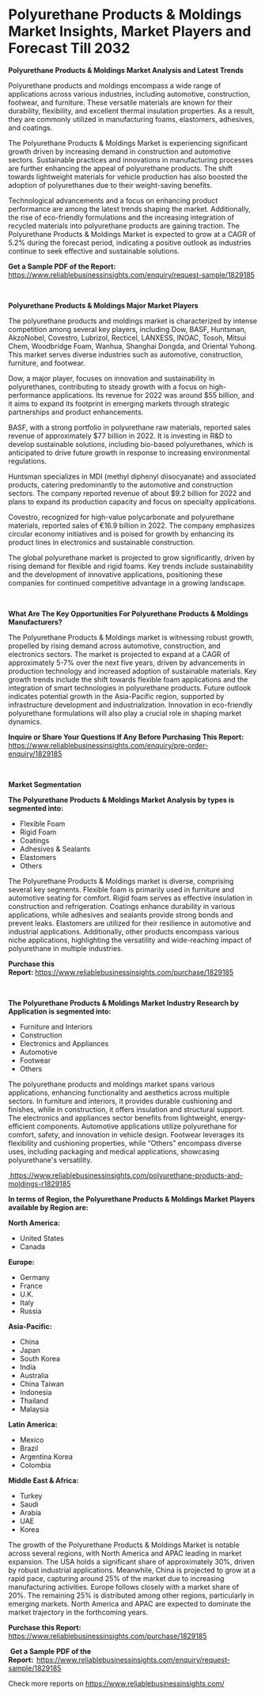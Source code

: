 <p><h1>Polyurethane Products & Moldings Market Insights, Market Players and Forecast Till 2032</h1></p><p><strong>Polyurethane Products & Moldings Market Analysis and Latest Trends</strong></p>
<p><p>Polyurethane products and moldings encompass a wide range of applications across various industries, including automotive, construction, footwear, and furniture. These versatile materials are known for their durability, flexibility, and excellent thermal insulation properties. As a result, they are commonly utilized in manufacturing foams, elastomers, adhesives, and coatings. </p><p>The Polyurethane Products & Moldings Market is experiencing significant growth driven by increasing demand in construction and automotive sectors. Sustainable practices and innovations in manufacturing processes are further enhancing the appeal of polyurethane products. The shift towards lightweight materials for vehicle production has also boosted the adoption of polyurethanes due to their weight-saving benefits.</p><p>Technological advancements and a focus on enhancing product performance are among the latest trends shaping the market. Additionally, the rise of eco-friendly formulations and the increasing integration of recycled materials into polyurethane products are gaining traction. The Polyurethane Products & Moldings Market is expected to grow at a CAGR of 5.2% during the forecast period, indicating a positive outlook as industries continue to seek effective and sustainable solutions.</p></p>
<p><strong>Get a Sample PDF of the Report:&nbsp;</strong> <a href="https://www.reliablebusinessinsights.com/enquiry/request-sample/1829185?utm_campaign=2534&utm_medium=2&utm_source=Github&utm_content=ia&utm_term=26032025&utm_id=polyurethane-products-moldings">https://www.reliablebusinessinsights.com/enquiry/request-sample/1829185</a></p>
<p>&nbsp;</p>
<p><strong>Polyurethane Products & Moldings Major Market Players</strong></p>
<p><p>The polyurethane products and moldings market is characterized by intense competition among several key players, including Dow, BASF, Huntsman, AkzoNobel, Covestro, Lubrizol, Recticel, LANXESS, INOAC, Tosoh, Mitsui Chem, Woodbridge Foam, Wanhua, Shanghai Dongda, and Oriental Yuhong. This market serves diverse industries such as automotive, construction, furniture, and footwear.</p><p>Dow, a major player, focuses on innovation and sustainability in polyurethanes, contributing to steady growth with a focus on high-performance applications. Its revenue for 2022 was around $55 billion, and it aims to expand its footprint in emerging markets through strategic partnerships and product enhancements.</p><p>BASF, with a strong portfolio in polyurethane raw materials, reported sales revenue of approximately $77 billion in 2022. It is investing in R&D to develop sustainable solutions, including bio-based polyurethanes, which is anticipated to drive future growth in response to increasing environmental regulations.</p><p>Huntsman specializes in MDI (methyl diphenyl diisocyanate) and associated products, catering predominantly to the automotive and construction sectors. The company reported revenue of about $9.2 billion for 2022 and plans to expand its production capacity and focus on specialty applications.</p><p>Covestro, recognized for high-value polycarbonate and polyurethane materials, reported sales of €16.9 billion in 2022. The company emphasizes circular economy initiatives and is poised for growth by enhancing its product lines in electronics and sustainable construction.</p><p>The global polyurethane market is projected to grow significantly, driven by rising demand for flexible and rigid foams. Key trends include sustainability and the development of innovative applications, positioning these companies for continued competitive advantage in a growing landscape.</p></p>
<p>&nbsp;</p>
<p><strong>What Are The Key Opportunities For Polyurethane Products & Moldings Manufacturers?</strong></p>
<p><p>The Polyurethane Products & Moldings market is witnessing robust growth, propelled by rising demand across automotive, construction, and electronics sectors. The market is projected to expand at a CAGR of approximately 5-7% over the next five years, driven by advancements in production technology and increased adoption of sustainable materials. Key growth trends include the shift towards flexible foam applications and the integration of smart technologies in polyurethane products. Future outlook indicates potential growth in the Asia-Pacific region, supported by infrastructure development and industrialization. Innovation in eco-friendly polyurethane formulations will also play a crucial role in shaping market dynamics.</p></p>
<p><strong>Inquire or Share Your Questions If Any Before Purchasing This Report:</strong> <a href="https://www.reliablebusinessinsights.com/enquiry/pre-order-enquiry/1829185?utm_campaign=2534&utm_medium=2&utm_source=Github&utm_content=ia&utm_term=26032025&utm_id=polyurethane-products-moldings">https://www.reliablebusinessinsights.com/enquiry/pre-order-enquiry/1829185</a></p>
<p>&nbsp;</p>
<p><strong>Market Segmentation</strong></p>
<p><strong>The Polyurethane Products & Moldings Market Analysis by types is segmented into:</strong></p>
<p><ul><li>Flexible Foam</li><li>Rigid Foam</li><li>Coatings</li><li>Adhesives & Sealants</li><li>Elastomers</li><li>Others</li></ul></p>
<p><p>The Polyurethane Products & Moldings market is diverse, comprising several key segments. Flexible foam is primarily used in furniture and automotive seating for comfort. Rigid foam serves as effective insulation in construction and refrigeration. Coatings enhance durability in various applications, while adhesives and sealants provide strong bonds and prevent leaks. Elastomers are utilized for their resilience in automotive and industrial applications. Additionally, other products encompass various niche applications, highlighting the versatility and wide-reaching impact of polyurethane in multiple industries.</p></p>
<p><strong>Purchase this Report:&nbsp;</strong><a href="https://www.reliablebusinessinsights.com/purchase/1829185?utm_campaign=2534&utm_medium=2&utm_source=Github&utm_content=ia&utm_term=26032025&utm_id=polyurethane-products-moldings">https://www.reliablebusinessinsights.com/purchase/1829185</a></p>
<p>&nbsp;</p>
<p><strong>The Polyurethane Products & Moldings Market Industry Research by Application is segmented into:</strong></p>
<p><ul><li>Furniture and Interiors</li><li>Construction</li><li>Electronics and Appliances</li><li>Automotive</li><li>Footwear</li><li>Others</li></ul></p>
<p><p>The polyurethane products and moldings market spans various applications, enhancing functionality and aesthetics across multiple sectors. In furniture and interiors, it provides durable cushioning and finishes, while in construction, it offers insulation and structural support. The electronics and appliances sector benefits from lightweight, energy-efficient components. Automotive applications utilize polyurethane for comfort, safety, and innovation in vehicle design. Footwear leverages its flexibility and cushioning properties, while “Others” encompass diverse uses, including packaging and medical applications, showcasing polyurethane's versatility.</p></p>
<p><a href="https://www.reliablebusinessinsights.com/polyurethane-products-and-moldings-r1829185?utm_campaign=2534&utm_medium=2&utm_source=Github&utm_content=ia&utm_term=26032025&utm_id=polyurethane-products-moldings">&nbsp;https://www.reliablebusinessinsights.com/polyurethane-products-and-moldings-r1829185</a></p>
<p><strong>In terms of Region, the Polyurethane Products & Moldings Market Players available by Region are:</strong></p>
<p>
    <p> <strong> North America: </strong>
        <ul>
            <li>United States</li>
            <li>Canada</li>
        </ul>
        </p> 
    <p> <strong> Europe: </strong>
        <ul>
            <li>Germany</li>
            <li>France</li>
            <li>U.K.</li>
            <li>Italy</li>
            <li>Russia</li>
        </ul>
        </p> 
    <p> <strong> Asia-Pacific: </strong>
        <ul>
            <li>China</li>
            <li>Japan</li>
            <li>South Korea</li>
            <li>India</li>
            <li>Australia</li>
            <li>China Taiwan</li>
            <li>Indonesia</li>
            <li>Thailand</li>
            <li>Malaysia</li>
        </ul>
        </p> 
    <p> <strong> Latin America: </strong>
        <ul>
            <li>Mexico</li>
            <li>Brazil</li>
            <li>Argentina Korea</li>
            <li>Colombia</li>
        </ul>
        </p> 
    <p> <strong> Middle East & Africa: </strong>
        <ul>
            <li>Turkey</li>
            <li>Saudi</li>
            <li>Arabia</li>
            <li>UAE</li>
            <li>Korea</li>
        </ul>
    </p>
    </p>
<p><p>The growth of the Polyurethane Products & Moldings Market is notable across several regions, with North America and APAC leading in market expansion. The USA holds a significant share of approximately 30%, driven by robust industrial applications. Meanwhile, China is projected to grow at a rapid pace, capturing around 25% of the market due to increasing manufacturing activities. Europe follows closely with a market share of 20%. The remaining 25% is distributed among other regions, particularly in emerging markets. North America and APAC are expected to dominate the market trajectory in the forthcoming years.</p></p>
<p><strong>Purchase this Report: </strong><a href="https://www.reliablebusinessinsights.com/purchase/1829185?utm_campaign=2534&utm_medium=2&utm_source=Github&utm_content=ia&utm_term=26032025&utm_id=polyurethane-products-moldings">https://www.reliablebusinessinsights.com/purchase/1829185</a></p>
<p>&nbsp;<strong>Get a Sample PDF of the Report:&nbsp;&nbsp;</strong><a href="https://www.reliablebusinessinsights.com/enquiry/request-sample/1829185?utm_campaign=2534&utm_medium=2&utm_source=Github&utm_content=ia&utm_term=26032025&utm_id=polyurethane-products-moldings">https://www.reliablebusinessinsights.com/enquiry/request-sample/1829185</a></p>
<p><strong></strong></p>
<p>Check more reports on <a href="https://www.reliablebusinessinsights.com/?utm_campaign=2534&utm_medium=2&utm_source=Github&utm_content=ia&utm_term=26032025&utm_id=polyurethane-products-moldings">https://www.reliablebusinessinsights.com/</a></p>